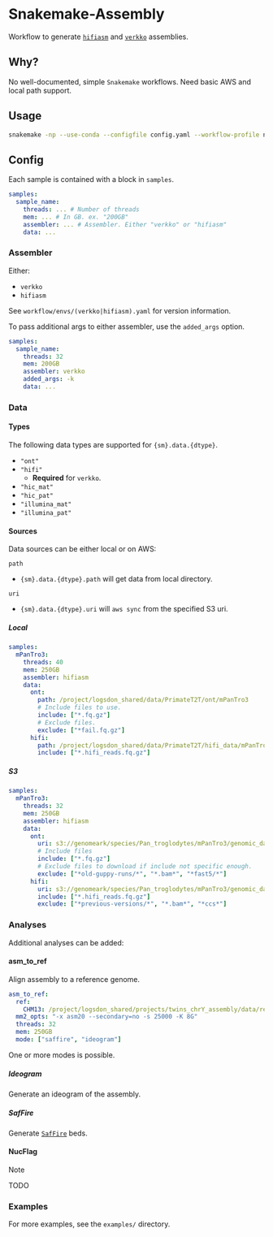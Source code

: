 # Snakemake-Assembly
Workflow to generate [`hifiasm`](https://github.com/chhylp123/hifiasm) and [`verkko`](https://github.com/marbl/verkko) assemblies.

## Why?
No well-documented, simple `Snakemake` workflows.
Need basic AWS and local path support.


## Usage
```bash
snakemake -np --use-conda --configfile config.yaml --workflow-profile none
```


## Config
Each sample is contained with a block in `samples`.
```yaml
samples:
  sample_name:
    threads: ... # Number of threads
    mem: ... # In GB. ex. "200GB"
    assembler: ... # Assembler. Either "verkko" or "hifiasm"
    data: ...
```

### Assembler
Either:
* `verkko`
* `hifiasm`

See `workflow/envs/(verkko|hifiasm).yaml` for version information.

To pass additional args to either assembler, use the `added_args` option.

```yaml
samples:
  sample_name:
    threads: 32
    mem: 200GB
    assembler: verkko
    added_args: -k
    data: ...
```

### Data

#### Types
The following data types are supported for `{sm}.data.{dtype}`.
* `"ont"`
* `"hifi"`
  * **Required** for `verkko`.
* `"hic_mat"`
* `"hic_pat"`
* `"illumina_mat"`
* `"illumina_pat"`

#### Sources
Data sources can be either local or on AWS:

`path`
* `{sm}.data.{dtype}.path` will get data from local directory.

`uri`
* `{sm}.data.{dtype}.uri` will `aws sync` from the specified S3 uri.

##### Local
```yaml
samples:
  mPanTro3:
    threads: 40
    mem: 250GB
    assembler: hifiasm
    data:
      ont:
        path: /project/logsdon_shared/data/PrimateT2T/ont/mPanTro3
        # Include files to use.
        include: ["*.fq.gz"]
        # Exclude files.
        exclude: ["*fail.fq.gz"]
      hifi:
        path: /project/logsdon_shared/data/PrimateT2T/hifi_data/mPanTro3
        include: ["*.hifi_reads.fq.gz"]
```

##### S3
```yaml
samples:
  mPanTro3:
    threads: 32
    mem: 250GB
    assembler: hifiasm
    data:
      ont:
        uri: s3://genomeark/species/Pan_troglodytes/mPanTro3/genomic_data/ont/
        # Include files
        include: ["*.fq.gz"]
        # Exclude files to download if include not specific enough.
        exclude: ["*old-guppy-runs/*", "*.bam*", "*fast5/*"]
      hifi:
        uri: s3://genomeark/species/Pan_troglodytes/mPanTro3/genomic_data/pacbio_hifi/
        include: ["*.hifi_reads.fq.gz"]
        exclude: ["*previous-versions/*", "*.bam*", "*ccs*"]
```

### Analyses
Additional analyses can be added:

#### asm_to_ref
Align assembly to a reference genome.

```yaml
asm_to_ref:
  ref:
    CHM13: /project/logsdon_shared/projects/twins_chrY_assembly/data/reference/T2T-CHM13v2.fasta
  mm2_opts: "-x asm20 --secondary=no -s 25000 -K 8G"
  threads: 32
  mem: 250GB
  mode: ["saffire", "ideogram"]
```

One or more modes is possible.

##### Ideogram
Generate an ideogram of the assembly.

##### SafFire
Generate [`SafFire`](https://github.com/mrvollger/SafFire) beds.

#### NucFlag
> [!NOTE]
> TODO

### Examples
For more examples, see the `examples/` directory.
